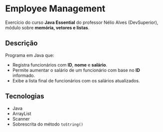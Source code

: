 # Employee Management

Exercício do curso **Java Essential** do professor Nélio Alves (DevSuperior), módulo sobre **memória, vetores e listas**.

## Descrição
Programa em Java que:
- Registra funcionários com **ID**, **nome** e **salário**.
- Permite aumentar o salário de um funcionário com base no **ID** informado.
- Exibe a lista final de funcionários com os salários atualizados.

## Tecnologias
- Java
- ArrayList
- Scanner
- Sobrescrita do método `toString()`
